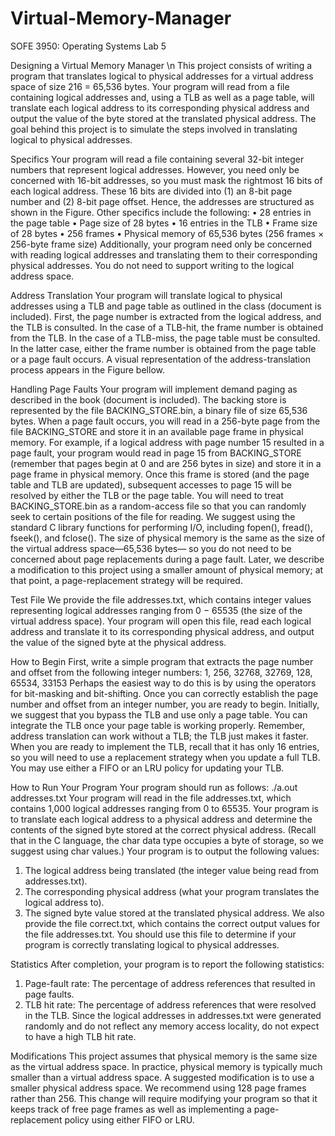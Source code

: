 # Virtual-Memory-Manager

SOFE 3950: Operating Systems
Lab 5

Designing a Virtual Memory Manager \n
This project consists of writing a program that translates logical to physical addresses for a
virtual address space of size 216 = 65,536 bytes. Your program will read from a file containing
logical addresses and, using a TLB as well as a page table, will translate each logical address to
its corresponding physical address and output the value of the byte stored at the translated
physical address. The goal behind this project is to simulate the steps involved in translating
logical to physical addresses.


Specifics
Your program will read a file containing several 32-bit integer numbers that represent logical
addresses. However, you need only be concerned with 16-bit addresses, so you must mask the
rightmost 16 bits of each logical address. These 16 bits are divided into (1) an 8-bit page number
and (2) 8-bit page offset. Hence, the addresses are structured as shown in the Figure.
Other specifics include the following:
• 28 entries in the page table
• Page size of 28 bytes
• 16 entries in the TLB
• Frame size of 28 bytes
• 256 frames
• Physical memory of 65,536 bytes (256 frames × 256-byte frame size)
Additionally, your program need only be concerned with reading logical addresses and
translating them to their corresponding physical addresses. You do not need to support writing to
the logical address space.


Address Translation
Your program will translate logical to physical addresses using a TLB and page table as outlined
in the class (document is included). First, the page number is extracted from the logical address,
and the TLB is consulted. In the case of a TLB-hit, the frame number is obtained from the TLB.
In the case of a TLB-miss, the page table must be consulted. In the latter case, either the frame
number is obtained from the page table or a page fault occurs. A visual representation of the
address-translation process appears in the Figure bellow.


Handling Page Faults
Your program will implement demand paging as described in the book (document is included).
The backing store is represented by the file BACKING_STORE.bin, a binary file of size 65,536
bytes. When a page fault occurs, you will read in a 256-byte page from the file
BACKING_STORE and store it in an available page frame in physical memory. For example, if
a logical address with page number 15 resulted in a page fault, your program would read in page
15 from BACKING_STORE (remember that pages begin at 0 and are 256 bytes in size) and
store it in a page frame in physical memory. Once this frame is stored (and the page table and
TLB are updated), subsequent accesses to page 15 will be resolved by either the TLB or the page
table.
You will need to treat BACKING_STORE.bin as a random-access file so that you can randomly
seek to certain positions of the file for reading. We suggest using the standard C library functions
for performing I/O, including fopen(), fread(), fseek(), and fclose().
The size of physical memory is the same as the size of the virtual address space—65,536 bytes—
so you do not need to be concerned about page replacements during a page fault. Later, we
describe a modification to this project using a smaller amount of physical memory; at that point,
a page-replacement strategy will be required.


Test File
We provide the file addresses.txt, which contains integer values representing logical addresses
ranging from 0 − 65535 (the size of the virtual address space). Your program will open this file,
read each logical address and translate it to its corresponding physical address, and output the
value of the signed byte at the physical address.


How to Begin
First, write a simple program that extracts the page number and offset from the following integer
numbers:
1, 256, 32768, 32769, 128, 65534, 33153
Perhaps the easiest way to do this is by using the operators for bit-masking and bit-shifting. Once
you can correctly establish the page number and offset from an integer number, you are ready to
begin.
Initially, we suggest that you bypass the TLB and use only a page table. You can integrate the
TLB once your page table is working properly. Remember, address translation can work without
a TLB; the TLB just makes it faster. When you are ready to implement the TLB, recall that it has
only 16 entries, so you will need to use a replacement strategy when you update a full TLB. You
may use either a FIFO or an LRU policy for updating your TLB.


How to Run Your Program
Your program should run as follows:
./a.out addresses.txt
Your program will read in the file addresses.txt, which contains 1,000 logical addresses ranging
from 0 to 65535. Your program is to translate each logical address to a physical address and
determine the contents of the signed byte stored at the correct physical address. (Recall that in
the C language, the char data type occupies a byte of storage, so we suggest using char values.)
Your program is to output the following values:
1. The logical address being translated (the integer value being read from addresses.txt).
2. The corresponding physical address (what your program translates the logical address to).
3. The signed byte value stored at the translated physical address.
We also provide the file correct.txt, which contains the correct output values for the file
addresses.txt. You should use this file to determine if your program is correctly translating
logical to physical addresses.


Statistics
After completion, your program is to report the following statistics:
1. Page-fault rate: The percentage of address references that resulted in page faults.
2. TLB hit rate: The percentage of address references that were resolved in the TLB.
Since the logical addresses in addresses.txt were generated randomly and do not reflect any
memory access locality, do not expect to have a high TLB hit rate.


Modifications
This project assumes that physical memory is the same size as the virtual address space. In
practice, physical memory is typically much smaller than a virtual address space. A suggested
modification is to use a smaller physical address space. We recommend using 128 page frames
rather than 256. This change will require modifying your program so that it keeps track of free
page frames as well as implementing a page-replacement policy using either FIFO or LRU.
